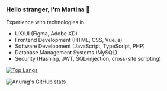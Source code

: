 ### Hello stranger, I'm Martina 👋



Experience with technologies in
- UX/UI (Figma, Adobe XD)
- Frontend Development (HTML, CSS, Vue.js)
- Software Development (JavaScript, TypeScript, PHP)
- Database Management Systems (MySQL)
- Security (Hashing, JWT, SQL-injection, cross-site scripting)


[![Top Langs](https://github-readme-stats.vercel.app/api/top-langs/?username=MartinaMax&theme=radical)](https://github.com/anuraghazra/github-readme-stats)

![Anurag's GitHub stats](https://github-readme-stats.vercel.app/api?username=MartinaMAx&count_private=true&theme=radical)
